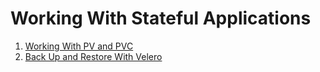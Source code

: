 # Working With Stateful Applications

1. [Working With PV and PVC](wordpress.md)
2. [Back Up and Restore With Velero](velero.md)
